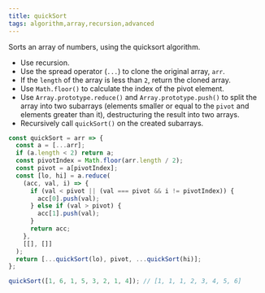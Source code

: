 ```yaml
---
title: quickSort
tags: algorithm,array,recursion,advanced
---
```


Sorts an array of numbers, using the quicksort algorithm.

- Use recursion.
- Use the spread operator (`...`) to clone the original array, `arr`.
- If the `length` of the array is less than `2`, return the cloned array.
- Use `Math.floor()` to calculate the index of the pivot element.
- Use `Array.prototype.reduce()` and `Array.prototype.push()` to split the array into two subarrays (elements smaller or equal to the `pivot` and elements greater than it), destructuring the result into two arrays.
- Recursively call `quickSort()` on the created subarrays.

```js
const quickSort = arr => {
  const a = [...arr];
  if (a.length < 2) return a;
  const pivotIndex = Math.floor(arr.length / 2);
  const pivot = a[pivotIndex];
  const [lo, hi] = a.reduce(
    (acc, val, i) => {
      if (val < pivot || (val === pivot && i != pivotIndex)) {
        acc[0].push(val);
      } else if (val > pivot) {
        acc[1].push(val);
      }
      return acc;
    },
    [[], []]
  );
  return [...quickSort(lo), pivot, ...quickSort(hi)];
};
```

```js
quickSort([1, 6, 1, 5, 3, 2, 1, 4]); // [1, 1, 1, 2, 3, 4, 5, 6]
```

